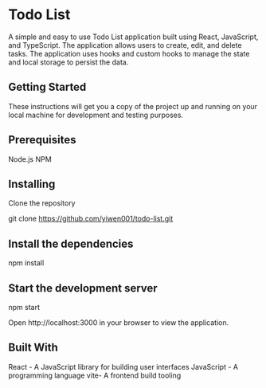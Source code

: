 # Todo List
A simple and easy to use Todo List application built using React, JavaScript, and TypeScript. The application allows users to create, edit, and delete tasks. The application uses hooks and custom hooks to manage the state and local storage to persist the data.

## Getting Started
These instructions will get you a copy of the project up and running on your local machine for development and testing purposes.

## Prerequisites
Node.js
NPM
## Installing
Clone the repository
 

git clone https://github.com/yiwen001/todo-list.git
## Install the dependencies
 
npm install
## Start the development server
 
npm start


Open http://localhost:3000 in your browser to view the application.

## Built With
React - A JavaScript library for building user interfaces
JavaScript - A programming language
vite- A frontend build tooling

